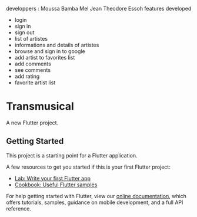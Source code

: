 developpers : 
Moussa Bamba
Mel Jean Theodore Essoh
features developed
- login
- sign in
- sign out  
- list of artistes
- informations and details of artistes 
- browse and sign in to google
- add artist to favorites list
- add comments
- see comments
- add rating
- favorite artist list

# Transmusical

A new Flutter project.

## Getting Started

This project is a starting point for a Flutter application.

A few resources to get you started if this is your first Flutter project:

- [Lab: Write your first Flutter app](https://flutter.dev/docs/get-started/codelab)
- [Cookbook: Useful Flutter samples](https://flutter.dev/docs/cookbook)

For help getting started with Flutter, view our
[online documentation](https://flutter.dev/docs), which offers tutorials,
samples, guidance on mobile development, and a full API reference.
